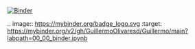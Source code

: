 [![Binder](https://mybinder.org/badge_logo.svg)](https://mybinder.org/v2/gh/GuillermoOlivaresd/Guillermo/main?labpath=00_00_binder.ipynb)

.. image:: https://mybinder.org/badge_logo.svg
 :target: https://mybinder.org/v2/gh/GuillermoOlivaresd/Guillermo/main?labpath=00_00_binder.ipynb
